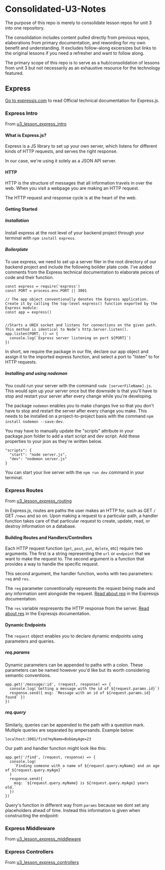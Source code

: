# Consolidated-U3-Notes

The purpose of this repo is merely to consolidate lesson repos for unit 3 into one repository. 

The consolidation includes content pulled directly from previous repos, elaborations from primary documentation, and rewording for my own benefit and understanding. It excludes follow-along excersizes but links to the original lessons if you need a refresher and want to follow along.

The primary scope of this repo is to serve as a hub/consolidation of lessons from unit 3 but not necessarily as an exhaustive resource for the technology featured.

## Express

[Go to expressjs.com](https://expressjs.com/) to read Official technical documentation for Express.js.

### Express Intro

From [u3_lesson_express_intro](https://github.com/SEIR-1003/u3_lesson_express_intro)

#### What is Express.js?

Express is a JS library to set up your own server, which listens for different kinds of HTTP requests, and serves the right response.

In our case, we're using it solely as a JSON API server.

#### HTTP

HTTP is the structure of messages that all information travels in over the web. When you visit a webpage you are making an HTTP request.

The HTTP request and response cycle is at the heart of the web.


#### Getting Started

##### Installation

Install express at the root level of your backend project through your terminal with `npm install express`.

##### Boilerplate

To use express, we need to set up a server filer in the root directory of our backend project and include the following boilder plate code. I've added comments from the Express technical documentation to elaborate peices of code and their function.

```
const express = require('express')
const PORT = process.env.PORT || 3001

// The app object conventionally denotes the Express application. Create it by calling the top-level express() function exported by the Express module:
const app = express()


//Starts a UNIX socket and listens for connections on the given path. This method is identical to Node’s http.Server.listen().
app.listen(PORT, () => {
  console.log(`Express server listening on port ${PORT}`)
})
```

In short, we require the package in our file, declare our app object and assign it to the imported express function, and select a port to "listen" to for HTTP requests.

##### Installing and using nodemon

You could run your server with the command `node [serverFileName].js`. This would spin up your server once but the downside is that you'll have to stop and restart your server after every change while you're developing.

The package `nodemon` enables you to make changes live so that you don't have to stop and restart the server after every change you make. This needs to be installed on a project-to-project basis with the command `npm install nodemon --save-dev`.

You may have to manually update the "scripts" attribute in your package.json folder to add a start script and dev script. Add these properties to your json as they're written below.

```
"scripts": {
  "start": "node server.js",
  "dev": "nodemon server.js"  
}
```

You can start your live server with the `npm run dev` command in your terminal.


### Express Routes

From [u3_lesson_express_routing](https://github.com/SEIR-1003/u3_lesson_express_routing)

In Express.js, routes are paths the user makes an HTTP for, such as GET `/` GET `/news` and so on. Upon making a request to a particular path, a handler function takes care of that particular request to create, update, read, or destroy information on a database.

#### Building Routes and Handlers/Controllers

Each HTTP request function (`get`, `post`, `put`, `delete`, etc) require two arguments. The first is a string representing the `url` or `endpoint` that we want to make the request to. The second argument is a function that provides a way to handle the specific request.

This second argument, the handler function, works with two parameters: `req` and `res`.

The `req` parameter conventionally represents the request being made and any information sent alongside the request. [Read about req](https://expressjs.com/en/api.html#req) in the Expressjs documentation.

The `res` variable respresents the HTTP response from the server. [Read about res](https://expressjs.com/en/api.html#res) in the Expressjs documentation.

#### Dynamic Endpoints

The `request` object enables you to declare dynamic endpoints using parameters and queries.

##### req.params

Dynamic parameters can be appended to paths with a colon. These parameters can be named however you'd like but its worth considering semantic conventions.

```
app.get('/message/:id', (request, response) => {
  console.log(`Getting a message with the id of ${request.params.id}`)
  response.send({ msg: `Message with an id of ${request.params.id} found` })
})
```

##### req.query

Similarly, queries can be appended to the path with a question mark. Multiple queries are separated by ampersands. Example below:

```
localhost:3001/find?myName=Bob&myAge=23
```

Our path and handler function might look like this:

```
app.get('/find', (request, response) => {
  console.log(
    `Finding someone with a name of ${request.query.myName} and an age of ${request.query.myAge}`
  )
  response.send({
    msg: `${request.query.myName} is ${request.query.myAge} years old.`
  })
})
```

Query's function in different way from `params` because we dont set any placeholders ahead of time. Instead this information is given when constructing the endpoint:

### Express Middleware

From [u3_lesson_express_middleware](https://github.com/SEIR-1003/u3_lesson_express_middleware)

### Express Controllers

From [u3_lesson_express_controllers](https://github.com/SEIR-1003/u3_lesson_express_controllers)